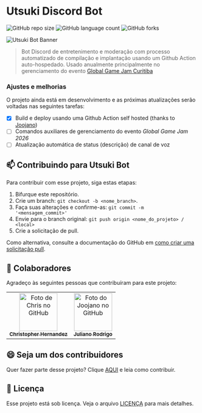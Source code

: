 
# Utsuki Discord Bot

![GitHub repo size](https://img.shields.io/github/repo-size/EnigmaticComma/utsuki-bot?style=for-the-badge)
![GitHub language count](https://img.shields.io/github/languages/count/EnigmaticComma/utsuki-bot?style=for-the-badge)
![GitHub forks](https://img.shields.io/github/forks/EnigmaticComma/utsuki-bot?style=for-the-badge)

<img src="https://chrisdbhr.github.io/images/thumbs/utsuki-bot-banner.png" alt="Utsuki Bot Banner">

> Bot Discord de entretenimento e moderação com processo automatizado de compilação e implantação usando um Github Action auto-hospedado.
> Usado anualmente principalmente no gerenciamento do evento [Global Game Jam Curitiba](https://www.instagram.com/ggjcwb/)

### Ajustes e melhorias

O projeto ainda está em desenvolvimento e as próximas atualizações serão voltadas nas seguintes tarefas:

- [x] Build e deploy usando uma Github Action self hosted (thanks to [Joojano](https://github.com/joojano))
- [ ] Comandos auxiliares de gerenciamento do evento *Global Game Jam 2026*
- [ ] Atualização automática de status (descrição) de canal de voz
      
## 📫 Contribuindo para Utsuki Bot

Para contribuir com esse projeto, siga estas etapas:

1. Bifurque este repositório.
2. Crie um branch: `git checkout -b <nome_branch>`.
3. Faça suas alterações e confirme-as: `git commit -m '<mensagem_commit>'`
4. Envie para o branch original: `git push origin <nome_do_projeto> / <local>`
5. Crie a solicitação de pull.

Como alternativa, consulte a documentação do GitHub em [como criar uma solicitação pull](https://help.github.com/en/github/collaborating-with-issues-and-pull-requests/creating-a-pull-request).

## 🤝 Colaboradores

Agradeço às seguintes pessoas que contribuíram para este projeto:

<table>
  <tr>
    <td align="center">
      <a href="https://github.com/chrisdbhr" title="Chris">
        <img src="https://avatars.githubusercontent.com/u/19819051?v=4" width="100px;" alt="Foto de Chris no GitHub"/><br>
        <sub>
          <b>Christopher Hernandez</b>
        </sub>
      </a>
    </td>
    <td align="center">
      <a href="https://github.com/joojano" title="Joojano">
        <img src="https://avatars.githubusercontent.com/u/44454114?v=4" width="100px;" alt="Foto do Joojano no GitHub"/><br>
        <sub>
          <b>Juliano Rodrigo</b>
        </sub>
      </a>
    </td>
  </tr>
</table>

## 😄 Seja um dos contribuidores

Quer fazer parte desse projeto? Clique [AQUI](CONTRIBUTING.md) e leia como contribuir.

## 📝 Licença

Esse projeto está sob licença. Veja o arquivo [LICENÇA](LICENSE) para mais detalhes.
